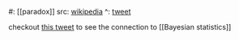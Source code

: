 #: [[paradox]] 
src: [wikipedia](https://en.wikipedia.org//wiki/Moore's_paradox) 
^: [tweet](https://twitter.com/JDHamkins/status/1747296332694340064) 

checkout [this tweet](https://twitter.com/lastpositivist/status/1767560076359856151) to see the connection to [[Bayesian statistics]] 
